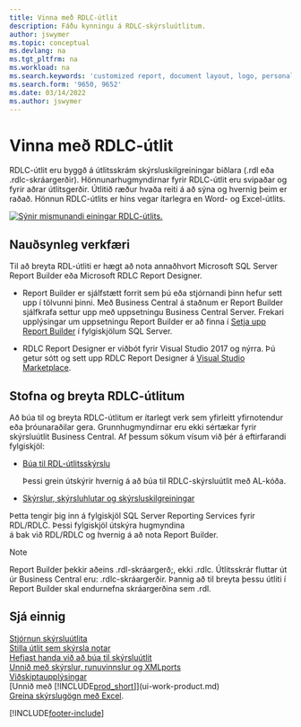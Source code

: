 ```yaml
---
title: Vinna með RDLC-útlit
description: Fáðu kynningu á RDLC-skýrsluútlitum.
author: jswymer
ms.topic: conceptual
ms.devlang: na
ms.tgt_pltfrm: na
ms.workload: na
ms.search.keywords: 'customized report, document layout, logo, personalize'
ms.search.form: '9650, 9652'
ms.date: 03/14/2022
ms.author: jswymer
---
```

# <a name="working-with-rdlc-layouts"></a>Vinna með RDLC-útlit

RDLC-útlit eru byggð á útlitsskrám skýrsluskilgreiningar biðlara (.rdl eða .rdlc-skráargerðir). Hönnunarhugmyndirnar fyrir RDLC-útlit eru svipaðar og fyrir aðrar útlitsgerðir. Útlitið ræður hvaða reiti á að sýna og hvernig þeim er raðað. Hönnun RDLC-útlits er hins vegar ítarlegra en Word- og Excel-útlits.

[![Sýnir mismunandi einingar RDLC-útlits.](media/rdlc-layout.png)](media/rdlc-layout.png#lightbox)

## <a name="required-tools"></a>Nauðsynleg verkfæri

Til að breyta RDL-útliti er hægt að nota annaðhvort Microsoft SQL Server Report Builder eða Microsoft RDLC Report Designer.

- Report Builder er sjálfstætt forrit sem þú eða stjórnandi þinn hefur sett upp í tölvunni þinni. Með Business Central á staðnum er Report Builder sjálfkrafa settur upp með uppsetningu Business Central Server. Frekari upplýsingar um uppsetningu Report Builder er að finna í [Setja upp Report Builder](/sql/reporting-services/install-windows/install-report-builder) í fylgiskjölum SQL Server.

- RDLC Report Designer er viðbót fyrir Visual Studio 2017 og nýrra. Þú getur sótt og sett upp RDLC Report Designer á [Visual Studio Marketplace](https://marketplace.visualstudio.com/items?itemName=ProBITools.MicrosoftRdlcReportDesignerforVisualStudio-18001).

## <a name="create-and-modify-rdlc-layouts"></a>Stofna og breyta RDLC-útlitum

Að búa til og breyta RDLC-útlitum er ítarlegt verk sem yfirleitt yfirnotendur eða þróunaraðilar gera. Grunnhugmyndirnar eru ekki sértækar fyrir skýrsluútlit Business Central. Af þessum sökum vísum við þér á eftirfarandi fylgiskjöl:

- [Búa til RDL-útlitsskýrslu](/dynamics365/business-central/dev-itpro/developer/devenv-howto-rdl-report-layout)

    Þessi grein útskýrir hvernig á að búa til RDLC-skýrsluútlit með AL-kóða.

- [Skýrslur, skýrsluhlutar og skýrsluskilgreiningar](/sql/reporting-services/report-design/reports-report-parts-and-report-definitions-report-builder-and-ssrs?)

 Þetta tengir þig inn á fylgiskjöl SQL Server Reporting Services fyrir RDL/RDLC. Þessi fylgiskjöl útskýra hugmyndina  
á bak við RDL/RDLC og hvernig á að nota Report Builder.

> [!NOTE]
> Report Builder þekkir aðeins .rdl-skráargerð;, ekki .rdlc. Útlitsskrár fluttar út úr Business Central eru: .rdlc-skráargerðir. Þannig að til breyta þessu útliti í Report Builder skal endurnefna skráargerðina sem .rdl.

## <a name="see-also"></a>Sjá einnig

[Stjórnun skýrsluútlita](ui-manage-report-layouts.md)  
[Stilla útlit sem skýrsla notar](ui-set-report-layout.md)  
[Hefjast handa við að búa til skýrsluútlit](ui-get-started-layouts.md)  
[Unnið með skýrslur, runuvinnslur og XMLports](ui-work-report.md)  
[Viðskiptaupplýsingar](bi.md)  
[Unnið með [!INCLUDE[prod_short](includes/prod_short.md)]](ui-work-product.md)  
[Greina skýrslugögn með Excel](report-analyze-excel.md).

[!INCLUDE[footer-include](includes/footer-banner.md)]
